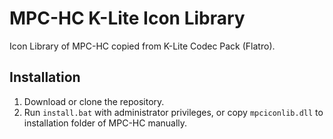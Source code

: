 # MPC-HC K-Lite Icon Library

Icon Library of MPC-HC copied from K-Lite Codec Pack (Flatro).

## Installation

1. Download or clone the repository.
2. Run `install.bat` with administrator privileges, or copy `mpciconlib.dll` to installation folder
   of MPC-HC manually.

